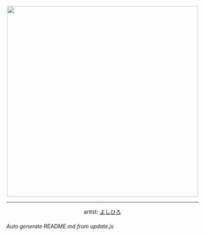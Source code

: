 
<p align="center">
  <img width="500" src="https://nekos.best/api/v2/neko/0053.png">
  <hr/>
  <center>
    artist: <a href="https://www.pixiv.net/en/artworks/76680405">よしひろ</a>
  </center>
</p>


###### Auto generate README.md from update.js

